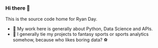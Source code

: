 ### Hi there 👋
This is the source code home for Ryan Day.

- 🔭 My work here is generally about Python, Data Science and APIs.
- :football: I generally tie my projects to fantasy sports or sports analytics somehow, because who likes boring data? :soccer: 

<!--
**Ryandaydev/ryandaydev** is a ✨ _special_ ✨ repository because its `README.md` (this file) appears on your GitHub profile.

Here are some ideas to get you started:

-  I’m currently learning ...
- 👯 I’m looking to collaborate on ...
- 🤔 I’m looking for help with ...
- 💬 Ask me about ...
- 📫 How to reach me: ...
- 😄 Pronouns: ...
- ⚡ Fun fact: ...
-->
